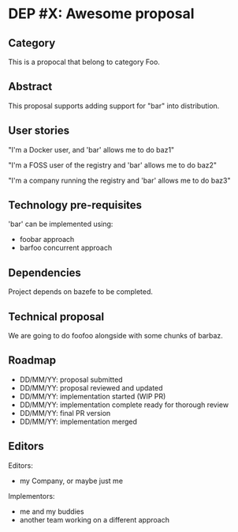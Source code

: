 # DEP #X: Awesome proposal

## Category

This is a propocal that belong to category Foo.

## Abstract

This proposal supports adding support for "bar" into distribution.

## User stories


"I'm a Docker user, and 'bar' allows me to do baz1"

"I'm a FOSS user of the registry and 'bar' allows me to do baz2"

"I'm a company running the registry and 'bar' allows me to do baz3"

## Technology pre-requisites

'bar' can be implemented using:

 * foobar approach
 * barfoo concurrent approach

## Dependencies

Project depends on bazefe to be completed.

## Technical proposal

We are going to do foofoo alongside with some chunks of barbaz.

## Roadmap

 * DD/MM/YY: proposal submitted
 * DD/MM/YY: proposal reviewed and updated
 * DD/MM/YY: implementation started (WIP PR)
 * DD/MM/YY: implementation complete ready for thorough review
 * DD/MM/YY: final PR version
 * DD/MM/YY: implementation merged

## Editors

Editors:

 * my Company, or maybe just me

Implementors:

 * me and my buddies
 * another team working on a different approach 